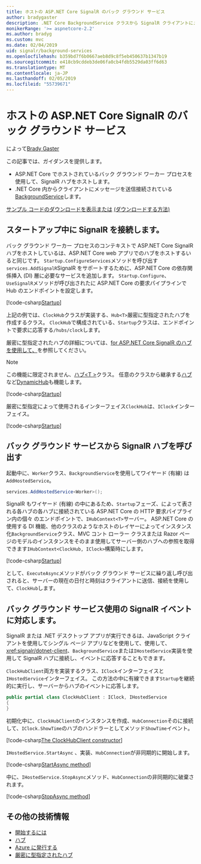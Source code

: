 ```yaml
---
title: ホストの ASP.NET Core SignalR のバック グラウンド サービス
author: bradygaster
description: .NET Core BackgroundService クラスから SignalR クライアントにメッセージを送信する方法について説明します。
monikerRange: '>= aspnetcore-2.2'
ms.author: bradyg
ms.custom: mvc
ms.date: 02/04/2019
uid: signalr/background-services
ms.openlocfilehash: b359bd7f6b0667aeb8d9c8f5eb450637b1347b19
ms.sourcegitcommit: e418cb9cddeb3de06fa0cb4fdb5529da03ff6d63
ms.translationtype: MT
ms.contentlocale: ja-JP
ms.lasthandoff: 02/05/2019
ms.locfileid: "55739671"
---
```

# <a name="host-aspnet-core-signalr-in-background-services"></a>ホストの ASP.NET Core SignalR のバック グラウンド サービス

によって[Brady Gaster](https://twitter.com/bradygaster)

この記事では、ガイダンスを提供します。

* ASP.NET Core でホストされているバック グラウンド ワーカー プロセスを使用して、SignalR ハブをホストします。
* .NET Core 内からクライアントにメッセージを送信接続されている[BackgroundService](xref:Microsoft.Extensions.Hosting.BackgroundService)します。

[サンプル コードのダウンロードを表示または](https://github.com/aspnet/Docs/tree/master/aspnetcore/signalr/background-service/sample/) [(ダウンロードする方法)](xref:index#how-to-download-a-sample)

## <a name="wire-up-signalr-during-startup"></a>スタートアップ中に SignalR を接続します。

バック グラウンド ワーカー プロセスのコンテキストで ASP.NET Core SignalR ハブをホストしているは、ASP.NET Core web アプリでのハブをホストするいると同じです。 `Startup.ConfigureServices`メソッドを呼び出す`services.AddSignalR`SignalR をサポートするために、ASP.NET Core の依存関係挿入 (DI) 層に必要なサービスを追加します。 `Startup.Configure`、`UseSignalR`メソッドが呼び出されたに ASP.NET Core の要求パイプラインで Hub のエンドポイントを設定します。

[!code-csharp[Startup](background-service/sample/Server/Startup.cs?name=Startup)]

上記の例では、`ClockHub`クラスが実装する、`Hub<T>`厳密に型指定されたハブを作成するクラス。 `ClockHub`で構成されている、`Startup`クラスは、エンドポイントで要求に応答する`/hubs/clock`します。

厳密に型指定されたハブの詳細については、[for ASP.NET Core SignalR のハブを使用して、](xref:signalr/hubs#strongly-typed-hubs)を参照してください。

> [!NOTE]
> この機能に限定されません、[ハブ\<T >](xref:Microsoft.AspNetCore.SignalR.Hub`1)クラス。 任意のクラスから継承する[ハブ](xref:Microsoft.AspNetCore.SignalR.Hub)など[DynamicHub](xref:Microsoft.AspNetCore.SignalR.DynamicHub)も機能します。

[!code-csharp[Startup](background-service/sample/Server/ClockHub.cs?name=ClockHub)]

厳密に型指定によって使用されるインターフェイス`ClockHub`は、`IClock`インターフェイス。

[!code-csharp[Startup](background-service/sample/HubServiceInterfaces/IClock.cs?name=IClock)]

## <a name="call-a-signalr-hub-from-a-background-service"></a>バック グラウンド サービスから SignalR ハブを呼び出す

起動中に、`Worker`クラス、`BackgroundService`を使用してワイヤード (有線) は`AddHostedService`。

```csharp
services.AddHostedService<Worker>();
```

SignalR もワイヤード (有線) の中にあるため、`Startup`フェーズ、によって表される各ハブの各ハブに接続されている ASP.NET Core の HTTP 要求パイプライン内の個々 のエンドポイントで、`IHubContext<T>`サーバー。 ASP.NET Core の使用する DI 機能、他のクラスのようなホストのレイヤーによってインスタンス化`BackgroundService`クラス、MVC コント ローラー クラスまたは Razor ページのモデルのインスタンスをそのまま使用してサーバー側のハブへの参照を取得できます`IHubContext<ClockHub, IClock>`構築時にします。

[!code-csharp[Startup](background-service/sample/Server/Worker.cs?name=Worker)]

として、`ExecuteAsync`メソッドがバック グラウンド サービスに繰り返し呼び出されると、サーバーの現在の日付と時刻はクライアントに送信、接続を使用して、`ClockHub`します。

## <a name="react-to-signalr-events-with-background-services"></a>バック グラウンド サービス使用の SignalR イベントに対応します。

SignalR または .NET デスクトップ アプリが実行できるは、JavaScript クライアントを使用してシングル ページ アプリなどを使用して、使用して、 <xref:signalr/dotnet-client>、`BackgroundService`または`IHostedService`実装を使用して SignalR ハブに接続し、イベントに応答することもできます。

`ClockHubClient`両方を実装するクラス、`IClock`インターフェイスと`IHostedService`インターフェイス。 この方法の中に有線できます`Startup`を継続的に実行し、サーバーからハブのイベントに応答します。 

```csharp
public partial class ClockHubClient : IClock, IHostedService
{
}
```

初期化中に、`ClockHubClient`のインスタンスを作成、`HubConnection`そのに接続して、`IClock.ShowTime`のハブのハンドラーとしてメソッド`ShowTime`イベント。

[!code-csharp[The ClockHubClient constructor](background-service/sample/Clients.ConsoleTwo/ClockHubClient.cs?name=ClockHubClientCtor)]

`IHostedService.StartAsync` 、実装、`HubConnection`が非同期的に開始します。

[!code-csharp[StartAsync method](background-service/sample/Clients.ConsoleTwo/ClockHubClient.cs?name=StartAsync)]

中に、`IHostedService.StopAsync`メソッド、`HubConnection`の非同期的に破棄されます。

[!code-csharp[StopAsync method](background-service/sample/Clients.ConsoleTwo/ClockHubClient.cs?name=StopAsync)]

## <a name="additional-resources"></a>その他の技術情報

* [開始するには](xref:tutorials/signalr)
* [ハブ](xref:signalr/hubs)
* [Azure に発行する](xref:signalr/publish-to-azure-web-app)
* [厳密に型指定されたハブ](xref:signalr/hubs#strongly-typed-hubs)
